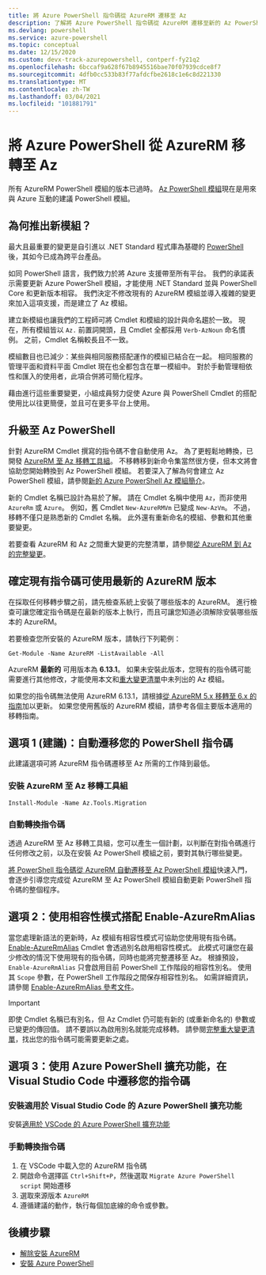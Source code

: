 ```yaml
---
title: 將 Azure PowerShell 指令碼從 AzureRM 遷移至 Az
description: 了解將 Azure PowerShell 指令碼從 AzureRM 遷移至新的 Az PowerShell 模組的步驟和工具。
ms.devlang: powershell
ms.service: azure-powershell
ms.topic: conceptual
ms.date: 12/15/2020
ms.custom: devx-track-azurepowershell, contperf-fy21q2
ms.openlocfilehash: 6bccaf9a628f67b8945516bae70f07939cdce8f7
ms.sourcegitcommit: 4dfb0cc533b83f77afdcfbe2618c1e6c8d221330
ms.translationtype: MT
ms.contentlocale: zh-TW
ms.lasthandoff: 03/04/2021
ms.locfileid: "101881791"
---
```

# <a name="migrate-azure-powershell-from-azurerm-to-az"></a>將 Azure PowerShell 從 AzureRM 移轉至 Az

所有 AzureRM PowerShell 模組的版本已過時。 [Az PowerShell 模組](install-az-ps.md)現在是用來與 Azure 互動的建議 PowerShell 模組。

## <a name="why-a-new-module"></a>為何推出新模組？

最大且最重要的變更是自引進以 .NET Standard 程式庫為基礎的 [PowerShell](/powershell/scripting/overview) 後，其如今已成為跨平台產品。

如同 PowerShell 語言，我們致力於將 Azure 支援帶至所有平台。 我們的承諾表示需要更新 Azure PowerShell 模組，才能使用 .NET Standard 並與 PowerShell Core 和更新版本相容。 我們決定不修改現有的 AzureRM 模組並導入複雜的變更來加入這項支援，而是建立了 Az 模組。

建立新模組也讓我們的工程師可將 Cmdlet 和模組的設計與命名趨於一致。 現在，所有模組皆以 `Az.` 前置詞開頭，且 Cmdlet 全都採用 `Verb-AzNoun` 命名慣例。 之前，Cmdlet 名稱較長且不一致。

模組數目也已減少：某些與相同服務搭配運作的模組已結合在一起。 相同服務的管理平面和資料平面 Cmdlet 現在也全都包含在單一模組中。 對於手動管理相依性和匯入的使用者，此項合併將可簡化程序。

藉由進行這些重要變更，小組成員努力促使 Azure 與 PowerShell Cmdlet 的搭配使用比以往更簡便，並且可在更多平台上使用。

## <a name="upgrading-to-az-powershell"></a>升級至 Az PowerShell

針對 AzureRM Cmdlet 撰寫的指令碼不會自動使用 Az。 為了更輕鬆地轉換，已開發 [AzureRM 至 Az 移轉工具組](https://github.com/Azure/azure-powershell-migration)。 不移轉移到新命令集當然很方便，但本文將會協助您開始轉換到 Az PowerShell 模組。 若要深入了解為何會建立 Az PowerShell 模組，請參閱[新的 Azure PowerShell Az 模組簡介](new-azureps-module-az.md)。

新的 Cmdlet 名稱已設計為易於了解。 請在 Cmdlet 名稱中使用 `Az`，而非使用 `AzureRm` 或 `Azure`。 例如，舊 Cmdlet `New-AzureRMVm` 已變成 `New-AzVm`。
不過，移轉不僅只是熟悉新的 Cmdlet 名稱。 此外還有重新命名的模組、參數和其他重要變更。

若要查看 AzureRM 和 Az 之間重大變更的完整清單，請參閱[從 AzureRM 到 Az 的完整變更](migrate-az-1.0.0.md)。

## <a name="ensure-existing-scripts-work-with-the-latest-azurerm-release"></a>確定現有指令碼可使用最新的 AzureRM 版本

在採取任何移轉步驟之前，請先檢查系統上安裝了哪些版本的 AzureRM。
進行檢查可讓您確定指令碼是在最新的版本上執行，而且可讓您知道必須解除安裝哪些版本的 AzureRM。

若要檢查您所安裝的 AzureRM 版本，請執行下列範例：

```azurepowershell
Get-Module -Name AzureRM -ListAvailable -All
```

AzureRM **最新的** 可用版本為 **6.13.1**。 如果未安裝此版本，您現有的指令碼可能需要進行其他修改，才能使用本文和[重大變更清單](migrate-az-1.0.0.md)中未列出的 Az 模組。

如果您的指令碼無法使用 AzureRM 6.13.1，請根據[從 AzureRM 5.x 移轉至 6.x 的指南](/powershell/azure/azurerm/migration-guide.6.0.0)加以更新。 如果您使用舊版的 AzureRM 模組，請參考各個主要版本適用的移轉指南。

## <a name="option-1-recommended-automatically-migrate-your-powershell-scripts"></a>選項 1 (建議)：自動遷移您的 PowerShell 指令碼

此建議選項可將 AzureRM 指令碼遷移至 Az 所需的工作降到最低。

### <a name="install-the-azurerm-to-az-migration-toolkit"></a>安裝 AzureRM 至 Az 移轉工具組

```azurepowershell
Install-Module -Name Az.Tools.Migration
```

### <a name="convert-your-scripts-automatically"></a>自動轉換指令碼

透過 AzureRM 至 Az 移轉工具組，您可以產生一個計劃，以判斷在對指令碼進行任何修改之前，以及在安裝 Az PowerShell 模組之前，要對其執行哪些變更。

[將 PowerShell 指令碼從 AzureRM 自動遷移至 Az PowerShell 模組](quickstart-migrate-azurerm-to-az-automatically.md)快速入門，會逐步引導您完成從 AzureRM 至 Az PowerShell 模組自動更新 PowerShell 指令碼的整個程序。

## <a name="option-2-use-compatibility-mode-with-enable-azurermalias"></a>選項 2：使用相容性模式搭配 Enable-AzureRmAlias

當您處理新語法的更新時，Az 模組有相容性模式可協助您使用現有指令碼。 [Enable-AzureRmAlias](/powershell/module/az.accounts/enable-azurermalias) Cmdlet 會透過別名啟用相容性模式。 此模式可讓您在最少修改的情況下使用現有的指令碼，同時也能將完整遷移至 Az。 根據預設，`Enable-AzureRmAlias` 只會啟用目前 PowerShell 工作階段的相容性別名。 使用其 `Scope` 參數，在 PowerShell 工作階段之間保存相容性別名。 如需詳細資訊，請參閱 [Enable-AzureRmAlias 參考文件](/powershell/module/az.accounts/enable-azurermalias)。

> [!IMPORTANT]
> 即使 Cmdlet 名稱已有別名，但 Az Cmdlet 仍可能有新的 (或重新命名的) 參數或已變更的傳回值。 請不要誤以為啟用別名就能完成移轉。 請參閱[完整重大變更清單](migrate-az-1.0.0.md)，找出您的指令碼可能需要更新之處。

## <a name="option-3-migrate-your-scripts-in-visual-studio-code-with-the-azure-powershell-extension"></a>選項 3：使用 Azure PowerShell 擴充功能，在 Visual Studio Code 中遷移您的指令碼

### <a name="install-the-azure-powershell-extension-for-visual-studio-code"></a>安裝適用於 Visual Studio Code 的 Azure PowerShell 擴充功能

安裝[適用於 VSCode 的 Azure PowerShell 擴充功能](https://marketplace.visualstudio.com/items?itemName=azps-tools.azps-tools)

### <a name="convert-your-scripts-manually"></a>手動轉換指令碼

1. 在 VSCode 中載入您的 AzureRM 指令碼
2. 開啟命令選擇區 `Ctrl+Shift+P`，然後選取 `Migrate Azure PowerShell script` 開始遷移
3. 選取來源版本 `AzureRM`
4. 遵循建議的動作，執行每個加底線的命令或參數。

## <a name="next-steps"></a>後續步驟

* [解除安裝 AzureRM](uninstall-az-ps.md#uninstall-the-azurerm-module)
* [安裝 Azure PowerShell](install-az-ps.md)
